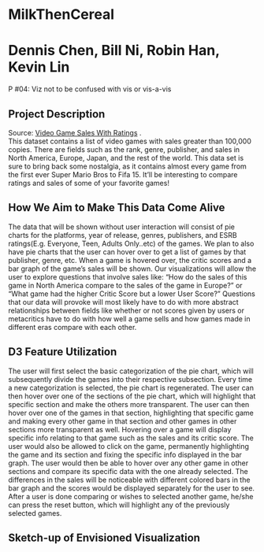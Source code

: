 # MilkThenCereal
# Dennis Chen, Bill Ni, Robin Han, Kevin Lin
P #04: Viz not to be confused with vis or vis-a-vis

## Project Description
Source: [Video Game Sales With Ratings](https://www.kaggle.com/rush4ratio/video-game-sales-with-ratings) .   
This dataset contains a list of video games with sales greater than 100,000 copies. There are fields such as the rank, genre, publisher, and sales in North America, Europe, Japan, and the rest of the world. This data set is sure to bring back some nostalgia, as it contains almost every game from the first ever Super Mario Bros to Fifa 15. It’ll be interesting to compare ratings and sales of some of your favorite games! 
## How We Aim to Make This Data Come Alive 
The data that will be shown without user interaction will consist of pie charts for the platforms, year of release, genres, publishers, and ESRB ratings(E.g. Everyone, Teen, Adults Only..etc) of the games. We plan to also have pie charts that the user can hover over to get a list of games by that publisher, genre, etc. When a game is hovered over, the critic scores and a bar graph of the game’s sales will be shown. Our visualizations will allow the user to explore questions that involve sales like: “How do the sales of this game in North America compare to the sales of the game in Europe?” or “What game had the higher Critic Score but a lower User Score?” Questions that our data will provoke will most likely have to do with more abstract relationships between fields like whether or not scores given by users or metacritics have to do with how well a game sells and how games made in different eras compare with each other.
## D3 Feature Utilization
The user will first select the basic categorization of the pie chart, which will subsequently divide the games into their respective subsection. Every time a new categorization is selected, the pie chart is regenerated. The user can then hover over one of the sections of the pie chart, which will highlight that specific section and make the others more transparent. The user can then hover over one of the games in that section, highlighting that specific game and making every other game in that section and other games in other sections more transparent as well. Hovering over a game will display specific info relating to that game such as the sales and its critic score. 
The user would also be allowed to click on the game, permanently highlighting the game and its section and fixing the specific info displayed in the bar graph. The user would then be able to hover over any other game in other sections and compare its specific data with the one already selected. The differences in the sales will be noticeable with different colored bars in the bar graph and the scores would be displayed separately for the user to see.
	After a user is done comparing or wishes to selected another game, he/she can press the reset button, which will highlight any of the previously selected games.  
## Sketch-up of Envisioned Visualization
